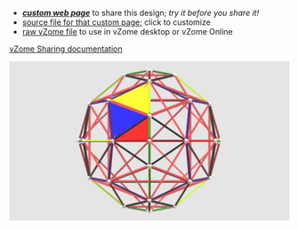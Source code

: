
 - [***custom web page***][post] to share this design; *try it before you share it!*
 - [source file for that custom page][source]; click to customize
 - [raw vZome file][raw] to use in vZome desktop or vZome Online

[vZome Sharing documentation](https://vzome.github.io/vzome/sharing.html#how-it-works)

![Image](<JK-PLATO2hull-scute.png>)


[post]: <https://ThynStyx.github.io/vzome-sharing/2022/02/22/JK-PLATO2hull-scute-12-24-19.html>
[source]: <https://github.com/ThynStyx/vzome-sharing/edit/main/_posts/2022-02-22-JK-PLATO2hull-scute-12-24-19.md>
[raw]: <https://raw.githubusercontent.com/ThynStyx/vzome-sharing/main/2022/02/22/12-24-19-JK-PLATO2hull-scute/JK-PLATO2hull-scute.vZome>